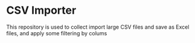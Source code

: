 # CSV Importer

This repository is used to collect import large CSV files and save as Excel files, and apply some filtering by colums